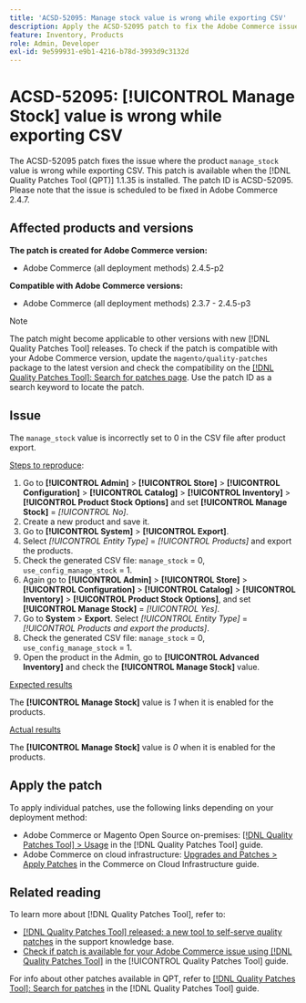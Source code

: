 ```yaml
---
title: 'ACSD-52095: Manage stock value is wrong while exporting CSV'
description: Apply the ACSD-52095 patch to fix the Adobe Commerce issue where the product manage stock value is wrong while exporting CSV.
feature: Inventory, Products
role: Admin, Developer
exl-id: 9e599931-e9b1-4216-b78d-3993d9c3132d
---
```

# ACSD-52095: [!UICONTROL Manage Stock] value is wrong while exporting CSV

The ACSD-52095 patch fixes the issue where the product `manage_stock` value is wrong while exporting CSV. This patch is available when the [!DNL Quality Patches Tool (QPT)] 1.1.35 is installed. The patch ID is ACSD-52095. Please note that the issue is scheduled to be fixed in Adobe Commerce 2.4.7.

## Affected products and versions

**The patch is created for Adobe Commerce version:**

* Adobe Commerce (all deployment methods) 2.4.5-p2

**Compatible with Adobe Commerce versions:**

* Adobe Commerce (all deployment methods) 2.3.7 - 2.4.5-p3

>[!NOTE]
>
>The patch might become applicable to other versions with new [!DNL Quality Patches Tool] releases. To check if the patch is compatible with your Adobe Commerce version, update the `magento/quality-patches` package to the latest version and check the compatibility on the [[!DNL Quality Patches Tool]: Search for patches page](https://experienceleague.adobe.com/tools/commerce-quality-patches/index.html). Use the patch ID as a search keyword to locate the patch.

## Issue

The `manage_stock` value is incorrectly set to 0 in the CSV file after product export.

<u>Steps to reproduce</u>:

1. Go to **[!UICONTROL Admin]** > **[!UICONTROL Store]** > **[!UICONTROL Configuration]** > **[!UICONTROL Catalog]** > **[!UICONTROL Inventory]** > **[!UICONTROL Product Stock Options]** and set **[!UICONTROL Manage Stock]** = *[!UICONTROL No]*.
1. Create a new product and save it.
1. Go to **[!UICONTROL System]** > **[!UICONTROL Export]**.
1. Select *[!UICONTROL Entity Type]* = *[!UICONTROL Products]* and export the products.
1. Check the generated CSV file: `manage_stock` = 0, `use_config_manage_stock` = 1.
1. Again go to **[!UICONTROL Admin]** > **[!UICONTROL Store]** > **[!UICONTROL Configuration]** > **[!UICONTROL Catalog]** > **[!UICONTROL Inventory]** > **[!UICONTROL Product Stock Options]**, and set  **[!UICONTROL Manage Stock]** = *[!UICONTROL Yes]*.
1. Go to **System** > **Export**.
Select *[!UICONTROL Entity Type]* = *[!UICONTROL Products and export the products]*.
1. Check the generated CSV file: `manage_stock` = 0, `use_config_manage_stock` = 1.
1. Open the product in the Admin, go to **[!UICONTROL Advanced Inventory]** and check the **[!UICONTROL Manage Stock]** value.

<u>Expected results</u>

The **[!UICONTROL Manage Stock]** value is *1* when it is enabled for the products.

<u>Actual results</u>

The **[!UICONTROL Manage Stock]** value is *0* when it is enabled for the products.

## Apply the patch

To apply individual patches, use the following links depending on your deployment method:

* Adobe Commerce or Magento Open Source on-premises: [[!DNL Quality Patches Tool] > Usage](<https://experienceleague.adobe.com/docs/commerce-operations/tools/quality-patches-tool/usage.html>) in the [!DNL Quality Patches Tool] guide.
* Adobe Commerce on cloud infrastructure: [Upgrades and Patches > Apply Patches](https://experienceleague.adobe.com/docs/commerce-cloud-service/user-guide/develop/upgrade/apply-patches.html) in the Commerce on Cloud Infrastructure guide.

## Related reading

To learn more about [!DNL Quality Patches Tool], refer to:

* [[!DNL Quality Patches Tool] released: a new tool to self-serve quality patches](https://experienceleague.adobe.com/en/docs/commerce-knowledge-base/kb/announcements/commerce-announcements/magento-quality-patches-released-new-tool-to-self-serve-quality-patches) in the support knowledge base.
* [Check if patch is available for your Adobe Commerce issue using [!DNL Quality Patches Tool]](/help/tools/quality-patches-tool/patches-available-in-qpt/check-patch-for-magento-issue-with-magento-quality-patches.md) in the [!UICONTROL Quality Patches Tool] guide.


For info about other patches available in QPT, refer to [[!DNL Quality Patches Tool]: Search for patches](<https://experienceleague.adobe.com/tools/commerce-quality-patches/index.html>) in the [!DNL Quality Patches Tool] guide.
